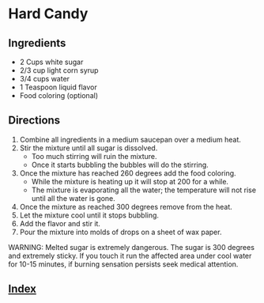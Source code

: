 # Hard Candy

## Ingredients

- 2 Cups white sugar
- 2/3 cup light corn syrup
- 3/4 cups water
- 1 Teaspoon liquid flavor
- Food coloring (optional)

## Directions

1. Combine all ingredients in a medium saucepan over a medium heat.
2. Stir the mixture until all sugar is dissolved.
    - Too much stirring will ruin the mixture.
    - Once it starts bubbling the bubbles will do the stirring.
3. Once the mixture has reached 260 degrees add the food coloring.
    - While the mixture is heating up it will stop at 200 for a while.
    - The mixture is evaporating all the water; the temperature will not rise until all the water is gone.
4. Once the mixture as reached 300 degrees remove from the heat.
5. Let the mixture cool until it stops bubbling.
6. Add the flavor and stir it.
7. Pour the mixture into molds of drops on a sheet of wax paper.

WARNING: Melted sugar is extremely dangerous. The sugar is 300 degrees and extremely sticky. If you touch it run the affected area under cool water for 10-15 minutes, if burning sensation persists seek medical attention.

## [Index](../Index.html)

